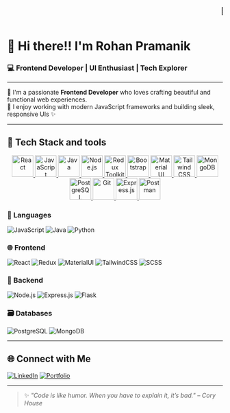 <div align="center">
  <marquee behavior="scroll" direction="left" scrollamount="8">
    <h3>👋 Welcome to my GitHub profile — Rohan Pramanik 🚀</h3>
  </marquee>
</div>

# 👋 Hi there!! I'm **Rohan Pramanik**  
### 💻 Frontend Developer | UI Enthusiast | Tech Explorer

---

🌟 I'm a passionate **Frontend Developer** who loves crafting beautiful and functional web experiences.  
🚀 I enjoy working with modern JavaScript frameworks and building sleek, responsive UIs ✨

---

## 🚀 Tech Stack and tools
<p align="center">
  <a href="https://reactjs.org/" target="_blank">
    <img src="https://img.icons8.com/color/96/react-native.png" alt="React" width="50" height="50"/>
  </a>
  <a href="https://developer.mozilla.org/en-US/docs/Web/JavaScript" target="_blank">
    <img src="https://img.icons8.com/color/96/javascript.png" alt="JavaScript" width="50" height="50"/>
  </a>
  <a href="https://www.java.com/" target="_blank">
    <img src="https://img.icons8.com/color/96/java-coffee-cup-logo.png" alt="Java" width="50" height="50"/>
  </a>
  <a href="https://nodejs.org/" target="_blank">
    <img src="https://img.icons8.com/color/96/nodejs.png" alt="Node.js" width="50" height="50"/>
  </a>
  <a href="https://redux-toolkit.js.org/" target="_blank">
    <img src="https://img.icons8.com/external-tal-revivo-shadow-tal-revivo/96/external-redux-an-open-source-javascript-library-for-managing-application-state-logo-shadow-tal-revivo.png" alt="Redux Toolkit" width="50" height="50"/>
  </a>
  <a href="https://getbootstrap.com/" target="_blank">
    <img src="https://img.icons8.com/color/96/bootstrap.png" alt="Bootstrap" width="50" height="50"/>
  </a>
  <a href="https://mui.com/" target="_blank">
    <img src="https://img.icons8.com/color/96/material-ui.png" alt="Material UI" width="50" height="50"/>
  </a>
  <a href="https://tailwindcss.com/" target="_blank">
    <img src="https://img.icons8.com/color/96/tailwindcss.png" alt="Tailwind CSS" width="50" height="50"/>
  </a>
  <a href="https://www.mongodb.com/" target="_blank">
    <img src="https://img.icons8.com/color/96/mongodb.png" alt="MongoDB" width="50" height="50"/>
  </a>
  <a href="https://www.postgresql.org/" target="_blank">
    <img src="https://img.icons8.com/color/96/postgreesql.png" alt="PostgreSQL" width="50" height="50"/>
  </a>
  <a href="https://git-scm.com/" target="_blank">
    <img src="https://img.icons8.com/color/96/git.png" alt="Git" width="50" height="50"/>
  </a>
  <a href="https://expressjs.com/" target="_blank">
    <img src="https://expressjs.com/images/brand/logotype-light.svg" alt="Express.js" width="50" height="50"/>
  </a>
  <a href="https://www.postman.com/" target="_blank">
    <img src="https://img.icons8.com/external-tal-revivo-color-tal-revivo/96/external-postman-is-the-only-complete-api-development-environment-logo-color-tal-revivo.png" alt="Postman" width="50" height="50"/>
  </a>
</p>


### 🧠 Languages
![JavaScript](https://img.shields.io/badge/-JavaScript-F7DF1E?style=flat&logo=javascript&logoColor=000)
![Java](https://img.shields.io/badge/-Java-007396?style=flat&logo=java&logoColor=white)
![Python](https://img.shields.io/badge/-Python-3776AB?style=flat&logo=python&logoColor=white)

### 🌐 Frontend
![React](https://img.shields.io/badge/-React-61DAFB?style=flat&logo=react&logoColor=black)
![Redux](https://img.shields.io/badge/-Redux-764ABC?style=flat&logo=redux&logoColor=white)
![MaterialUI](https://img.shields.io/badge/-MaterialUI-0081CB?style=flat&logo=mui&logoColor=white)
![TailwindCSS](https://img.shields.io/badge/-TailwindCSS-38B2AC?style=flat&logo=tailwind-css&logoColor=white)
![SCSS](https://img.shields.io/badge/-SCSS-CC6699?style=flat&logo=sass&logoColor=white)

### 🔧 Backend
![Node.js](https://img.shields.io/badge/-Node.js-339933?style=flat&logo=node.js&logoColor=white)
![Express.js](https://img.shields.io/badge/-Express.js-000000?style=flat&logo=express&logoColor=white)
![Flask](https://img.shields.io/badge/-Flask-000000?style=flat&logo=flask&logoColor=white)

### 🗃️ Databases
![PostgreSQL](https://img.shields.io/badge/-PostgreSQL-336791?style=flat&logo=postgresql&logoColor=white)
![MongoDB](https://img.shields.io/badge/-MongoDB-47A248?style=flat&logo=mongodb&logoColor=white)

---

## 🌐 Connect with Me

[![LinkedIn](https://img.shields.io/badge/-LinkedIn-0077B5?style=flat&logo=linkedin&logoColor=white)](https://www.linkedin.com/in/rohan-pramanik/)
[![Portfolio](https://img.shields.io/badge/-Portfolio-black?style=flat&logo=internet-explorer&logoColor=white)](#) <!-- update this with your site if you have one -->

---

> ✨ *"Code is like humor. When you have to explain it, it’s bad." – Cory House*

